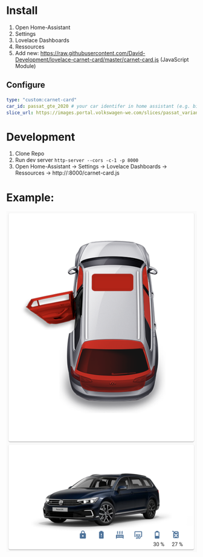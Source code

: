 # Install

1. Open Home-Assistant
2. Settings
3. Lovelace Dashboards
4. Ressources
5. Add new: https://raw.githubusercontent.com/David-Development/lovelace-carnet-card/master/carnet-card.js (JavaScript Module)

## Configure

```yaml
type: "custom:carnet-card"
car_id: passat_gte_2020 # your car identifer in home assistant (e.g. binary_sensor.passat_gte_2020_climatisation_without_external_power)
slice_url: https://images.portal.volkswagen-we.com/slices/passat_variant_gte_pa/passat_variant_gte_pa # either you can extract this url from the logs of the homeassistant-volkswagencarnet plugin or use the dev tools and debug the portal.volkswagen-we.com website.
```

# Development

1. Clone Repo
2. Run dev server `http-server --cors -c-1 -p 8000`
3. Open Home-Assistant -> Settings -> Lovelace Dashboards -> Ressources -> http://<your-ip>:8000/carnet-card.js

# Example:

![](carnet-card.png)
